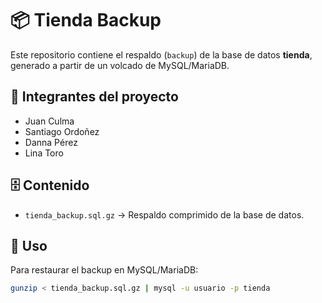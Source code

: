 # 📦 Tienda Backup

Este repositorio contiene el respaldo (`backup`) de la base de datos **tienda**, generado a partir de un volcado de MySQL/MariaDB.

## 👥 Integrantes del proyecto

- Juan Culma  
- Santiago Ordoñez  
- Danna Pérez  
- Lina Toro  

## 🗄️ Contenido

- `tienda_backup.sql.gz` → Respaldo comprimido de la base de datos.

## 🚀 Uso

Para restaurar el backup en MySQL/MariaDB:

```bash
gunzip < tienda_backup.sql.gz | mysql -u usuario -p tienda
